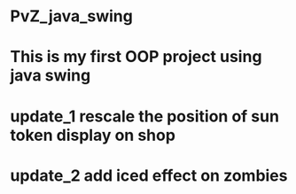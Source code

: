 # PvZ_java_swing
# This is my first OOP project using java swing
# update_1 rescale the position of sun token display on shop
# update_2 add iced effect on zombies

